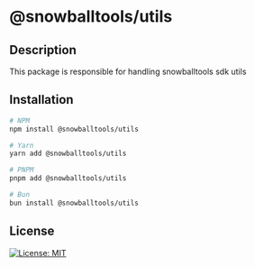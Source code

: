 # @snowballtools/utils

## Description

This package is responsible for handling snowballtools sdk utils

## Installation

```zsh
# NPM
npm install @snowballtools/utils

# Yarn
yarn add @snowballtools/utils

# PNPM
pnpm add @snowballtools/utils

# Bun
bun install @snowballtools/utils
```

## License

[![License: MIT](https://img.shields.io/badge/License-MIT-yellow.svg)](https://opensource.org/licenses/MIT)
